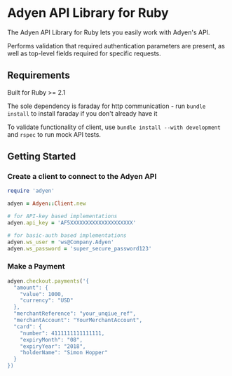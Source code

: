 # Adyen API Library for Ruby

The Adyen API Library for Ruby lets you easily work with Adyen's API.

Performs validation that required authentication parameters are present, as well as top-level fields required for specific requests.

## Requirements

Built for Ruby >= 2.1

The sole dependency is faraday for http communication - run `bundle install` to install faraday if you don't already have it

To validate functionality of client, use `bundle install --with development` and `rspec` to run mock API tests.

## Getting Started

### Create a client to connect to the Adyen API
```ruby
require 'adyen'

adyen = Adyen::Client.new

# for API-key based implementations
adyen.api_key = 'AF5XXXXXXXXXXXXXXXXXXXX'

# for basic-auth based implementations
adyen.ws_user = 'ws@Company.Adyen'
adyen.ws_password = 'super_secure_password123'
```

### Make a Payment
```ruby
adyen.checkout.payments('{
  "amount": {
    "value": 1000,
    "currency": "USD"
  },
  "merchantReference": "your_unqiue_ref",
  "merchantAccount": "YourMerchantAccount",
  "card": {
    "number": 4111111111111111,
    "expiryMonth": "08",
    "expiryYear": "2018",
    "holderName": "Simon Hopper"
  }
})
```